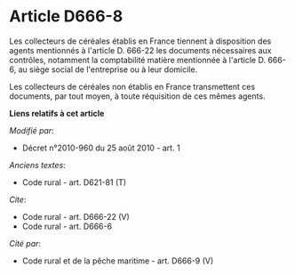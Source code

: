 # Article D666-8

Les collecteurs de céréales établis en France tiennent à disposition des agents mentionnés à l'article D. 666-22 les
documents nécessaires aux contrôles, notamment la comptabilité matière mentionnée à l'article D. 666-6, au siège social de
l'entreprise ou à leur domicile. 

Les collecteurs de céréales non établis en France transmettent ces documents, par tout moyen, à toute réquisition de ces
mêmes agents.

**Liens relatifs à cet article**

_Modifié par_:

  - Décret n°2010-960 du 25 août 2010 - art. 1

_Anciens textes_:

  - Code rural - art. D621-81 (T)

_Cite_:

  - Code rural - art. D666-22 (V)
  - Code rural - art. D666-6

_Cité par_:

  - Code rural et de la pêche maritime - art. D666-9 (V)
